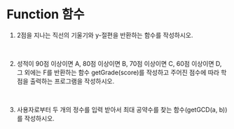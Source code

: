 # Function 함수
1.   2점을 지나는 직선의 기울기와 y-절편을 반환하는 함수를 작성하시오.

<br>

2.  성적이 90점 이상이면 A, 80점 이상이면 B, 70점 이상이면 C, 60점 이상이면 D, 그 외에는 F를 반환하는 함수 getGrade(score)를 작성하고 주어진 점수에 따라 학점을 출력하는 프로그램을 작성하시오.

<br>

3. 사용자로부터 두 개의 정수를 입력 받아서 최대 공약수를 찾는 함수(getGCD(a, b))를 작성하시오.

<br>